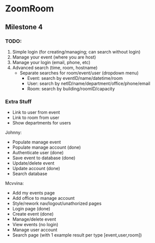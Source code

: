 # ZoomRoom



## Milestone 4

### TODO:

1. Simple login (for creating/managing; can search without login)
2. Manage your event (where you are host)
3. Manage your login (email, phone, etc)
4. Advanced search (time, room, hostname)
    - Separate searches for room/event/user (dropdown menu)
        - Event: search by eventID/name/datetime/room
        - User: search by netID/name/department/office/phone/email
        - Room: search by building/roomID/capacity

### Extra Stuff
- Link to user from event
- Link to room from user
- Show departments for users


Johnny:
- Populate manage event 
- Populate manage account (done)
- Authenticate user (done)
- Save event to database (done)
- Update/delete event 
- Update account (done)
- Search database

Mcvvina:
- Add my events page
- Add office to manage account
- Style/rework nav/logout/unathorized pages
- Login page (done)
- Create event (done)
- Manage/delete event
- View events (no login)
- Manage user account
- Search page (with 1 example result per type [event,user,room])
